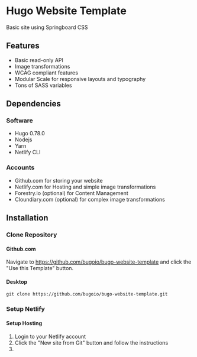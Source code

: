 # Hugo Website Template

Basic site using Springboard CSS

## Features
  * Basic read-only API
  * Image transformations
  * WCAG compliant features
  * Modular Scale for responsive layouts and typography
  * Tons of SASS variables

## Dependencies

### Software

  * Hugo 0.78.0
  * Nodejs
  * Yarn
  * Netlify CLI

### Accounts

  * Github.com for storing your website
  * Netlify.com for Hosting and simple image transformations
  * Forestry.io (optional) for Content Management
  * Cloundiary.com (optional) for complex image transformations

## Installation

### Clone Repository

#### Github.com

Navigate to https://github.com/bugoio/bugo-website-template and click the "Use this Template" button.

#### Desktop

```
git clone https://github.com/bugoio/bugo-website-template.git
```
### Setup Netlify

#### Setup Hosting

1. Login to your Netlify account
2. Click the "New site from Git" button and follow the instructions
3. 



